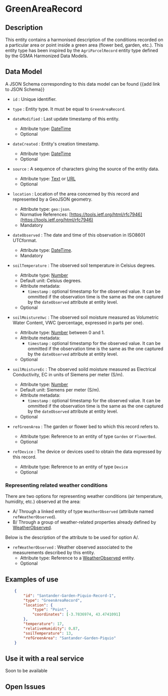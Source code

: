 # GreenAreaRecord

## Description

This entity contains a harmonised description of the conditions recorded on a particular area or point inside a green area (flower bed, garden, etc.).
This entity type has been inspired by the `AgriParcelRecord` entity type defined by the GSMA Harmonized Data Models. 

## Data Model

A JSON Schema corresponding to this data model can be found {{add link to JSON Schema}}

+ `id` : Unique identifier. 

+ `type` : Entity type. It must be equal to `GreenAreaRecord`.

+ `dateModified` : Last update timestamp of this entity.
    + Attribute type: [DateTime](https://schema.org/DateTime)
    + Optional

+ `dateCreated` : Entity's creation timestamp.
    + Attribute type: [DateTime](https://schema.org/DateTime)
    + Optional
    
+ `source` : A sequence of characters giving the source of the entity data.
    + Attribute type: [Text](https://schema.org/Text) or [URL](https://schema.org/URL)
    + Optional

+ `location` : Location of the area concerned by this record and represented by a GeoJSON geometry. 
    + Attribute type: `geo:json`.
    + Normative References: [https://tools.ietf.org/html/rfc7946](https://tools.ietf.org/html/rfc7946)
    + Mandatory
    
+ `dateObserved` : The date and time of this observation in ISO8601 UTCformat.
    + Attribute type: [DateTime](https://schema.org/DateTime). 
    + Mandatory

+ `soilTemperature` : The observed soil temperature in Celsius degrees. 
    + Attribute type: [Number](https://schema.org/Number)
    + Default unit: Celsius degrees.
    + Attribute metadata:
        + `timestamp` : optional timestamp for the observed value. It can be ommitted if the observation time is the same as the one captured
        by the `dateObserved` attribute at entity level.
    + Optional
    
+ `soilMoistureVwc` : The observed soil moisture measured as Volumetric Water Content, VWC (percentage, expressed in parts per one).
    + Attribute type: [Number](https://schema.org/Number) between 0 and 1. 
    + Attribute metadata:
        + `timestamp` : optional timestamp for the observed value. It can be ommitted if the observation time is the same as the one captured
        by the `dateObserved` attribute at entity level.
    + Optional

+ `soilMoistureEc` : The observed soild moisture measured as Electrical Conductivity, EC in units of Siemens per meter (S/m). 
    + Attribute type: [Number](https://schema.org/Number)
    + Default unit: Siemens per meter (S/m). 
    + Attribute metadata:
        + `timestamp` : optional timestamp for the observed value. It can be ommitted if the observation time is the same as the one captured
        by the `dateObserved` attribute at entity level.
    + Optional

+ `refGreenArea` : The garden or flower bed to which this record refers to.
    + Attribute type: Reference to an entity of type `Garden` or `FlowerBed`.
    + Optional

+ `refDevice` : The device or devices used to obtain the data expressed by this record.
    + Attribute type: Reference to an entity of type `Device`
    + Optional

### Representing related weather conditions

 There are two options for representing weather conditions (air temperature, humidity, etc.) observed at the area:

+ A/ Through a linked entity of type `WeatherObserved` (attribute named `refWeatherObserved`).
+ B/ Through a group of weather-related properties already defined by [WeatherObserved](../../../Weather/WeatherObserved/doc/spec.md). 

Below is the description of the attribute to be used for option A/. 

+ `refWeatherObserved` : Weather observed associated to the measurements described by this entity.
    + Attribute type: Reference to a [WeatherObserved](../../../Weather/WeatherObserved/doc/spec.md) entity.
    + Optional


## Examples of use

```json
    {
        "id": "Santander-Garden-Piquio-Record-1",
        "type": "GreenAreaRecord",
        "location": {
            "type": "Point",
            "coordinates": [-3.7836974, 43.4741091]
        },
        "temperature": 17,
        "relativeHumidity": 0.87,
        "soilTemperature": 13,
        "refGreenArea": "Santander-Garden-Piquio"
    }
```

## Use it with a real service

Soon to be available

## Open Issues
